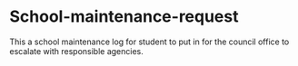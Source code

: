 # School-maintenance-request
This a school maintenance log for student to put in for the council office to escalate with responsible agencies. 
